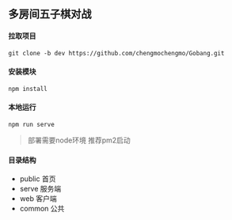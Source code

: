 ## 多房间五子棋对战

#### 拉取项目
`git clone -b dev https://github.com/chengmochengmo/Gobang.git`

#### 安装模块
`npm install`

#### 本地运行
`npm run serve`

> 部署需要node环境 推荐pm2启动

#### 目录结构

- public 首页
- serve 服务端
- web 客户端
- common 公共